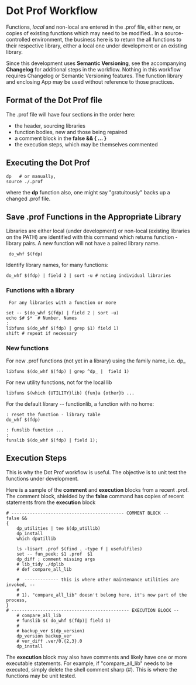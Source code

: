 
Dot Prof Workflow
=================

Functions, *local* and non-local are entered in the .prof file, either
new, or copies of existing functions which may need to be modified..
In a source-controlled environment, the business here is to return
the all functions to their respective library, either a local one
under development or an existing library. 

Since this development uses **Semantic Versioning**, see the
accompanying **Changelog** for additional steps in the
workflow. Nothing in this workflow requires Changelog or Semantic
Versioning features. The function library and enclosing App may be
used without reference to those practices.

Format of the Dot Prof file
---------------------------

The .prof file will have four sections in the order here:

- the header, sourcing libraries
- function bodies, new and those being repaired
- a comment block in the **false && { ... }** 
- the execution steps, which may be themselves commented 

Executing the Dot Prof
----------------------

	dp   # or manually,
	source ./.prof
	
where the **dp** function also, one might say "gratuitously" backs up a
changed .prof file.

Save .prof Functions in the Appropriate Library
-----------------------------------------------

Libraries are either local (under development) or non-local (existing
libraries on the PATH) are identified with this command which returns
function - library pairs.  A new function will not have a paired
library name.

     do_whf $(fdp)
	
Identify library names, for many functions:

    do_whf $(fdp) | field 2 | sort -u # noting individual libraries

### Functions with a library

	 For any libraries with a function or more

    set -- $(do_whf $(fdp) | field 2 | sort -u)
	echo $# $*  # Number, Names
	: 
	libfuns $(do_whf $(fdp) | grep $1) field 1)
	shift # repeat if necessary

###	New functions

For new .prof functions (not yet in a library) using the family name, i.e. dp_

	libfuns $(do_whf $(fdp) | grep ^dp_ |  field 1)
	
For new utility functions, not for the local lib

    libfuns $(which {UTILITY}lib) {fun}a {other}b ...
	
For the default library -- functionlib, a function with no home:

    : reset the function - library table
    do_whf $(fdp)

	: funslib function ...
	:
	funslib $(do_whf $(fdp) | field 1);	
	
Execution Steps
---------------

This is why the Dot Prof workflow is useful.   The objective is to
unit test the functions under development.   

Here is a sample of the **comment** and **execution** blocks from
a recent .prof.   The comment block, shielded by the **false** command
has copies of recent statements from the **execution** block

    # ------------------------------------------- COMMENT BLOCK	--
    false &&
    {
        dp_utilities | tee $(dp_utillib)
        dp_install
        which dputillib

        ls -lisart .prof $(find . -type f | usefulfiles)
        set -- fun_peek; $1 .prof  $1
        dp_diff ; comment missing args
        # lib_tidy ./dplib
        # def compare_all_lib
    
        #  ------------- this is where other maintenance utilities are invoked,	--
        #
        # 1). "compare_all_lib" doesn't belong here, it's now part of the process,
    }
    # --------------------------------------------- EXECUTION BLOCK	--	
        # compare_all_lib
        # funslib $( do_whf $(fdp)| field 1)
        # 
        # backup_ver $(dp_version)
        dp_version backup_ver 
        # ver_diff .ver/0.{2,3}.0
        dp_install
    
The **execution** block may also have comments and likely have one or
more executable statements.  For example, if "compare_all_lib" needs to
be executed, simply delete the shell comment sharp (#).   This is where
the functions may be unit tested.
